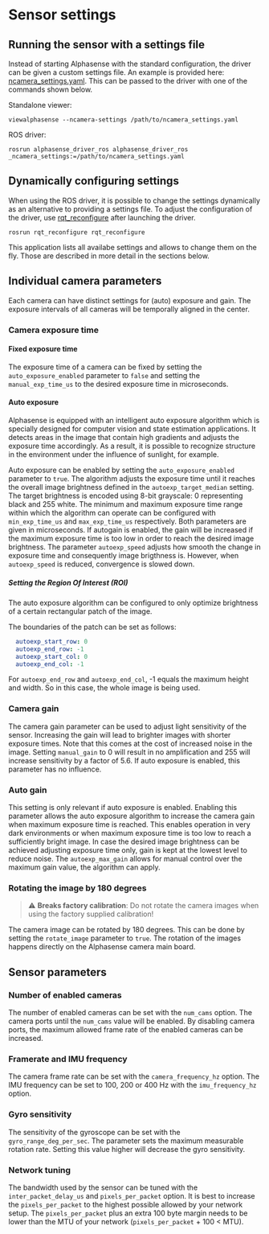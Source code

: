 # Sensor settings

## Running the sensor with a settings file

Instead of starting Alphasense with the standard configuration, the driver can
be given a custom settings file. An example is provided here:
[ncamera_settings.yaml](files/ncamera_settings.yaml). This can be passed to the
driver with one of the commands shown below.

Standalone viewer:

```
viewalphasense --ncamera-settings /path/to/ncamera_settings.yaml
```

ROS driver:

```
rosrun alphasense_driver_ros alphasense_driver_ros _ncamera_settings:=/path/to/ncamera_settings.yaml
```

## Dynamically configuring settings

When using the ROS driver, it is possible to change the settings dynamically as
an alternative to providing a settings file.
To adjust the configuration of the driver, use
[rqt_reconfigure](http://wiki.ros.org/rqt_reconfigure) after launching the
driver.

```
rosrun rqt_reconfigure rqt_reconfigure
```

This application lists all availabe settings and allows to change them on the
fly. Those are described in more detail in the sections below.

## Individual camera parameters

Each camera can have distinct settings for (auto) exposure and gain. The
exposure intervals of all cameras will be temporally aligned in the center.

### Camera exposure time

#### Fixed exposure time

The exposure time of a camera can be fixed by setting the
`auto_exposure_enabled` parameter to `false` and setting the
`manual_exp_time_us` to the desired exposure time in microseconds.

#### Auto exposure

Alphasense is equipped with an intelligent auto exposure algorithm which is
specially designed for computer vision and state estimation applications. It
detects areas in the image that contain high gradients and adjusts the exposure
time accordingly. As a result, it is possible to recognize structure in the
environment under the influence of sunlight, for example.

Auto exposure can be enabled by setting the `auto_exposure_enabled` parameter
to `true`. The algorithm adjusts the exposure time until it reaches the overall
image brightness defined in the `autoexp_target_median` setting. The target
brightness is encoded using 8-bit grayscale: 0 representing black and 255
white. The minimum and maximum exposure time range within which the algorithm
can operate can be configured with `min_exp_time_us` and `max_exp_time_us`
respectively. Both parameters are given in microseconds. If autogain is
enabled, the gain will be increased if the maximum exposure time is too low in
order to reach the desired image brightness. The parameter `autoexp_speed`
adjusts how smooth the change in exposure time and consequently image
brigthness is. However, when `autoexp_speed` is reduced, convergence is slowed
down.

##### Setting the Region Of Interest (ROI)

The auto exposure algorithm can be configured to only optimize brightness of a
certain rectangular patch of the image.

The boundaries of the patch can be set as follows:

```yaml
  autoexp_start_row: 0
  autoexp_end_row: -1
  autoexp_start_col: 0
  autoexp_end_col: -1
```

For `autoexp_end_row` and `autoexp_end_col`, -1 equals the maximum height and
width. So in this case, the whole image is being used.


### Camera gain

The camera gain parameter can be used to adjust light sensitivity of the
sensor. Increasing the gain will lead to brighter images with shorter exposure
times. Note that this comes at the cost of increased noise in the image.
Setting `manual_gain` to 0 will result in no amplification and 255 will
increase sensitivity by a factor of 5.6. If auto exposure is enabled, this
parameter has no influence.

### Auto gain

This setting is only relevant if auto exposure is enabled. Enabling this
parameter allows the auto exposure algorithm to increase the camera gain when
maximum exposure time is reached. This enables operation in very dark
environments or when maximum exposure time is too low to reach a sufficiently
bright image. In case the desired image brightness can be achieved adjusting
exposure time only, gain is kept at the lowest level to reduce noise. The
`autoexp_max_gain` allows for manual control over the maximum gain value, the
algorithm can apply.

### Rotating the image by 180 degrees

> :warning: **Breaks factory calibration**: Do not rotate the camera images when using the factory supplied calibration!

The camera image can be rotated by 180 degrees. This can be done by setting the
`rotate_image` parameter to `true`. The rotation of the images happens
directly on the Alphasense camera main board.

## Sensor parameters

### Number of enabled cameras

The number of enabled cameras can be set with the `num_cams` option. The camera
ports until the `num_cams` value will be enabled. By disabling camera ports, the
maximum allowed frame rate of the enabled cameras can be increased.

### Framerate and IMU frequency

The camera frame rate can be set with the `camera_frequency_hz` option. The IMU
frequency can be set to 100, 200 or 400 Hz with the `imu_frequency_hz` option.

### Gyro sensitivity

The sensitivity of the gyroscope can be set with the `gyro_range_deg_per_sec`.
The parameter sets the maximum measurable rotation rate. Setting this value
higher will decrease the gyro sensitivity.

### Network tuning

The bandwidth used by the sensor can be tuned with the `inter_packet_delay_us`
and `pixels_per_packet` option. It is best to increase the `pixels_per_packet`
to the highest possible allowed by your network setup. The `pixels_per_packet`
plus an extra 100 byte margin needs to be lower than the MTU of your network
(`pixels_per_packet` + 100 < MTU).
